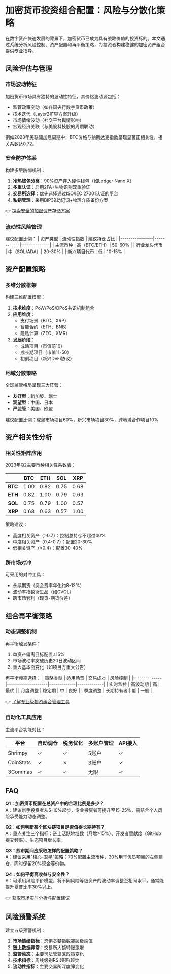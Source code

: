 # 加密货币投资组合配置：风险与分散化策略

在数字资产快速发展的背景下，加密货币已成为具有战略价值的投资标的。本文通过系统分析风险控制、资产配置和再平衡策略，为投资者构建稳健的加密资产组合提供专业指导。

## 风险评估与管理

### 市场波动特征
加密货币市场具有独特的波动性特征，其价格波动源包括：
- 监管政策变动（如各国央行数字货币政策）
- 技术迭代（Layer2扩容方案升级）
- 市场情绪波动（社交平台舆情影响）
- 宏观经济关联（与美股科技股的周期联动）

例如2023年美联储加息周期中，BTC价格与纳斯达克指数呈现显著正相关性，相关系数达0.72。

### 安全防护体系
构建多层防御机制：
1. **冷热钱包分离**：90%资产存入硬件钱包（如Ledger Nano X）
2. **多重认证**：启用2FA+生物识别双重验证
3. **交易所选择**：优先选择通过ISO/IEC 27001认证的平台
4. **私钥管理**：采用BIP39助记词+物理介质备份方案

👉 [探索安全的加密资产存储方案](https://bit.ly/okx_welcome)

### 流动性风险管理
建议配置比例：
| 资产类型       | 流动性指数 | 建议持仓占比 |
|----------------|------------|--------------|
| 主流币种       | 高（BTC/ETH）| 50-60%       |
| 行业龙头代币   | 中（SOL/ADA）| 20-30%       |
| 新兴项目代币   | 低         | 10-15%       |

## 资产配置策略

### 多维分散框架
构建三维配置模型：
1. **技术维度**：PoW/PoS/DPoS共识机制组合
2. **应用维度**：
   - 支付场景（BTC、XRP）
   - 智能合约（ETH、BNB）
   - 隐私计算（ZEC、XMR）
3. **发展阶段**：
   - 成熟项目（市值前10）
   - 成长期项目（市值11-50）
   - 初创项目（新兴DeFi协议）

### 地域分散策略
全球监管格局呈现三大阵营：
- **友好型**：新加坡、瑞士
- **观望型**：中国、日本
- **严监管**：美国、欧盟

建议配置比例：成熟市场项目60%，新兴市场项目30%，跨地域合作项目10%

## 资产相关性分析

### 相关性矩阵应用
2023年Q2主要币种相关性系数表：

|        | BTC    | ETH    | SOL    | XRP    |
|--------|--------|--------|--------|--------|
| **BTC**| 1.00   | 0.82   | 0.75   | 0.68   |
| **ETH**| 0.82   | 1.00   | 0.79   | 0.63   |
| **SOL**| 0.75   | 0.79   | 1.00   | 0.57   |
| **XRP**| 0.68   | 0.63   | 0.57   | 1.00   |

策略建议：
- 高度相关资产（>0.7）：控制总持仓不超过40%
- 中度相关资产（0.4-0.7）：配置20-30%
- 低相关资产（<0.4）：配置30-40%

### 跨市场对冲
可采用的对冲工具：
- 永续期货（资金费率年化约8-12%）
- 波动率指数衍生品（如CVOL）
- 跨市场套利（现货-期货价差）

## 组合再平衡策略

### 动态调整机制
再平衡触发条件：
1. 单资产偏离目标配置±15%
2. 市场波动率突破历史20日波动区间
3. 重大基本面变化（如项目方重大公告）

再平衡频率选择：
| 策略类型     | 适用场景           | 交易成本    | 风险控制    |
|--------------|--------------------|-------------|-------------|
| 实时监控     | 高波动期           | 高          | 最优        |
| 月度调整     | 稳定期             | 中          | 良好        |
| 季度调整     | 长期持有者         | 低          | 一般        |

👉 [了解专业级投资组合管理工具](https://bit.ly/okx_welcome)

### 自动化工具应用
主流平台功能对比：

| 平台       | 自动调仓 | 税务优化 | 多账户管理 | API接入 |
|------------|----------|----------|------------|---------|
| Shrimpy   | ✓        | ✓        | 5账户      | ✓       |
| CoinStats | ✓        | ✗        | 3账户      | ✓       |
| 3Commas   | ✓        | ✓        | 无限       | ✓       |

## FAQ

**Q1：加密货币配置在总资产中的合理比例是多少？**  
A：建议新手投资者从5-10%起步，专业投资者可提升至15-25%，需结合个人风险承受能力动态调整。

**Q2：如何判断某个区块链项目是否值得长期持有？**  
A：重点关注三个指标：链上活跃地址数（月增>15%）、开发者贡献度（GitHub提交频率）、生态项目增长率。

**Q3：熊市期间应采取怎样的配置策略？**  
A：建议采用"核心-卫星"策略：70%配置主流币种，30%用于优质项目的左侧建仓，同时保留20%现金等价物。

**Q4：如何平衡高收益与安全性？**  
A：可采用风险平价模型，将不同风险等级资产的波动率调整至相同水平，通常能提升夏普比率30%以上。

👉 [获取市场实时分析与配置建议](https://bit.ly/okx_welcome)

## 风险预警系统

建立五级预警机制：
1. **市场情绪指标**：恐惧贪婪指数突破极端值
2. **链上数据异常**：交易所大额转账激增
3. **监管动态**：主要司法管辖区政策变化
4. **技术指标**：周线级别RSI超买/超卖
5. **流动性指标**：主要交易所深度簿变化

